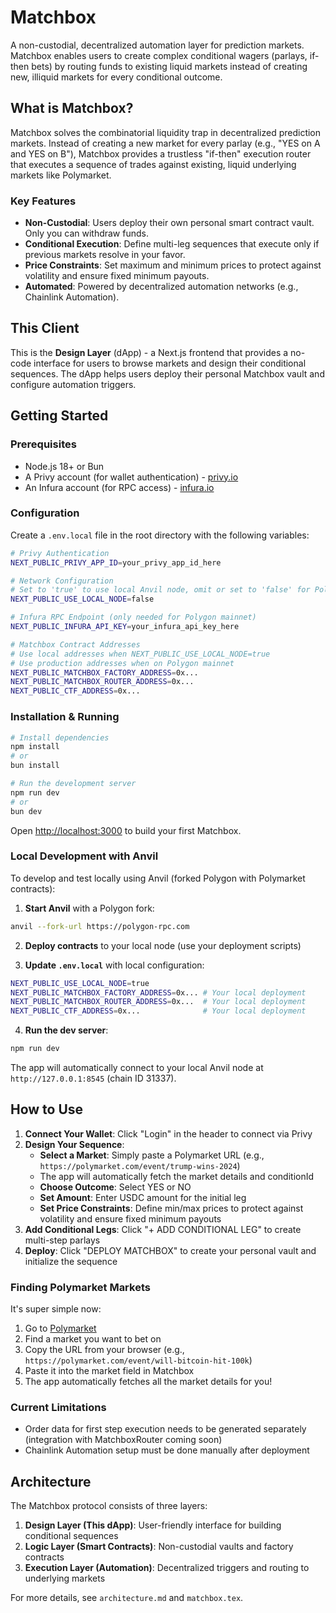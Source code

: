 # Matchbox

A non-custodial, decentralized automation layer for prediction markets. Matchbox enables users to create complex conditional wagers (parlays, if-then bets) by routing funds to existing liquid markets instead of creating new, illiquid markets for every conditional outcome.

## What is Matchbox?

Matchbox solves the combinatorial liquidity trap in decentralized prediction markets. Instead of creating a new market for every parlay (e.g., "YES on A and YES on B"), Matchbox provides a trustless "if-then" execution router that executes a sequence of trades against existing, liquid underlying markets like Polymarket.

### Key Features

- **Non-Custodial**: Users deploy their own personal smart contract vault. Only you can withdraw funds.
- **Conditional Execution**: Define multi-leg sequences that execute only if previous markets resolve in your favor.
- **Price Constraints**: Set maximum and minimum prices to protect against volatility and ensure fixed minimum payouts.
- **Automated**: Powered by decentralized automation networks (e.g., Chainlink Automation).

## This Client

This is the **Design Layer** (dApp) - a Next.js frontend that provides a no-code interface for users to browse markets and design their conditional sequences. The dApp helps users deploy their personal Matchbox vault and configure automation triggers.

## Getting Started

### Prerequisites

- Node.js 18+ or Bun
- A Privy account (for wallet authentication) - [privy.io](https://privy.io/)
- An Infura account (for RPC access) - [infura.io](https://infura.io/)

### Configuration

Create a `.env.local` file in the root directory with the following variables:

```bash
# Privy Authentication
NEXT_PUBLIC_PRIVY_APP_ID=your_privy_app_id_here

# Network Configuration
# Set to 'true' to use local Anvil node, omit or set to 'false' for Polygon mainnet
NEXT_PUBLIC_USE_LOCAL_NODE=false

# Infura RPC Endpoint (only needed for Polygon mainnet)
NEXT_PUBLIC_INFURA_API_KEY=your_infura_api_key_here

# Matchbox Contract Addresses
# Use local addresses when NEXT_PUBLIC_USE_LOCAL_NODE=true
# Use production addresses when on Polygon mainnet
NEXT_PUBLIC_MATCHBOX_FACTORY_ADDRESS=0x...
NEXT_PUBLIC_MATCHBOX_ROUTER_ADDRESS=0x...
NEXT_PUBLIC_CTF_ADDRESS=0x...
```

### Installation & Running

```bash
# Install dependencies
npm install
# or
bun install

# Run the development server
npm run dev
# or
bun dev
```

Open [http://localhost:3000](http://localhost:3000) to build your first Matchbox.

### Local Development with Anvil

To develop and test locally using Anvil (forked Polygon with Polymarket contracts):

1. **Start Anvil** with a Polygon fork:
```bash
anvil --fork-url https://polygon-rpc.com
```

2. **Deploy contracts** to your local node (use your deployment scripts)

3. **Update `.env.local`** with local configuration:
```bash
NEXT_PUBLIC_USE_LOCAL_NODE=true
NEXT_PUBLIC_MATCHBOX_FACTORY_ADDRESS=0x... # Your local deployment
NEXT_PUBLIC_MATCHBOX_ROUTER_ADDRESS=0x...  # Your local deployment
NEXT_PUBLIC_CTF_ADDRESS=0x...              # Your local deployment
```

4. **Run the dev server**:
```bash
npm run dev
```

The app will automatically connect to your local Anvil node at `http://127.0.0.1:8545` (chain ID 31337).

## How to Use

1. **Connect Your Wallet**: Click "Login" in the header to connect via Privy
2. **Design Your Sequence**: 
   - **Select a Market**: Simply paste a Polymarket URL (e.g., `https://polymarket.com/event/trump-wins-2024`)
   - The app will automatically fetch the market details and conditionId
   - **Choose Outcome**: Select YES or NO
   - **Set Amount**: Enter USDC amount for the initial leg
   - **Set Price Constraints**: Define min/max prices to protect against volatility and ensure fixed minimum payouts
3. **Add Conditional Legs**: Click "+ ADD CONDITIONAL LEG" to create multi-step parlays
4. **Deploy**: Click "DEPLOY MATCHBOX" to create your personal vault and initialize the sequence

### Finding Polymarket Markets

It's super simple now:

1. Go to [Polymarket](https://polymarket.com)
2. Find a market you want to bet on
3. Copy the URL from your browser (e.g., `https://polymarket.com/event/will-bitcoin-hit-100k`)
4. Paste it into the market field in Matchbox
5. The app automatically fetches all the market details for you!

### Current Limitations

- Order data for first step execution needs to be generated separately (integration with MatchboxRouter coming soon)
- Chainlink Automation setup must be done manually after deployment

## Architecture

The Matchbox protocol consists of three layers:

1. **Design Layer (This dApp)**: User-friendly interface for building conditional sequences
2. **Logic Layer (Smart Contracts)**: Non-custodial vaults and factory contracts
3. **Execution Layer (Automation)**: Decentralized triggers and routing to underlying markets

For more details, see `architecture.md` and `matchbox.tex`.
